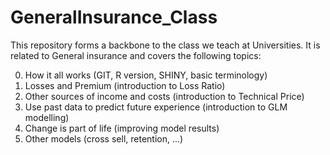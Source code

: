 # GeneralInsurance_Class
This repository forms a backbone to the class we teach at Universities. It is related to General insurance and covers the following topics:
  
  0) How it all works (GIT, R version, SHINY, basic terminology)
  1) Losses and Premium (introduction to Loss Ratio)
  2) Other sources of income and costs (introduction to Technical Price)
  3) Use past data to predict future experience (introduction to GLM modelling)
  4) Change is part of life (improving model results)
  5) Other models (cross sell, retention, ...)
  
  
